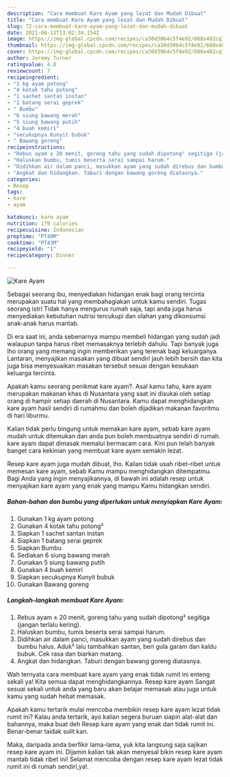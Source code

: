 ```yaml
---
description: "Cara membuat Kare Ayam yang lezat dan Mudah Dibuat"
title: "Cara membuat Kare Ayam yang lezat dan Mudah Dibuat"
slug: 72-cara-membuat-kare-ayam-yang-lezat-dan-mudah-dibuat
date: 2021-06-12T13:02:34.154Z
image: https://img-global.cpcdn.com/recipes/ca30d3064c5f4e92/680x482cq70/kare-ayam-foto-resep-utama.jpg
thumbnail: https://img-global.cpcdn.com/recipes/ca30d3064c5f4e92/680x482cq70/kare-ayam-foto-resep-utama.jpg
cover: https://img-global.cpcdn.com/recipes/ca30d3064c5f4e92/680x482cq70/kare-ayam-foto-resep-utama.jpg
author: Jeremy Turner
ratingvalue: 4.8
reviewcount: 7
recipeingredient:
- "1 kg ayam potong"
- "4 kotak tahu potong"
- "1 sachet santan instan"
- "1 batang serai geprek"
- " Bumbu"
- "6 siung bawang merah"
- "5 siung bawang putih"
- "4 buah kemiri"
- "secukupnya Kunyit bubuk"
- " Bawang goreng"
recipeinstructions:
- "Rebus ayam ± 20 menit, goreng tahu yang sudah dipotong² segitiga (jangan terlalu kering)."
- "Haluskan bumbu, tumis beserta serai sampai harum."
- "Didihkan air dalam panci, masukkan ayam yang sudah direbus dan bumbu halus. Aduk² lalu tambahkan santan, beri gula garam dan kaldu bubuk. Cek rasa dan biarkan matang."
- "Angkat dan hidangkan. Taburi dengan bawang goreng diatasnya."
categories:
- Resep
tags:
- kare
- ayam

katakunci: kare ayam 
nutrition: 179 calories
recipecuisine: Indonesian
preptime: "PT40M"
cooktime: "PT43M"
recipeyield: "1"
recipecategory: Dinner

---
```



![Kare Ayam](https://img-global.cpcdn.com/recipes/ca30d3064c5f4e92/680x482cq70/kare-ayam-foto-resep-utama.jpg)

Sebagai seorang ibu, menyediakan hidangan enak bagi orang tercinta merupakan suatu hal yang membahagiakan untuk kamu sendiri. Tugas seorang istri Tidak hanya mengurus rumah saja, tapi anda juga harus menyediakan kebutuhan nutrisi tercukupi dan olahan yang dikonsumsi anak-anak harus mantab.

Di era  saat ini, anda sebenarnya mampu membeli hidangan yang sudah jadi walaupun tanpa harus ribet memasaknya terlebih dahulu. Tapi banyak juga lho orang yang memang ingin memberikan yang terenak bagi keluarganya. Lantaran, menyajikan masakan yang dibuat sendiri jauh lebih bersih dan kita juga bisa menyesuaikan masakan tersebut sesuai dengan kesukaan keluarga tercinta. 



Apakah kamu seorang penikmat kare ayam?. Asal kamu tahu, kare ayam merupakan makanan khas di Nusantara yang saat ini disukai oleh setiap orang di hampir setiap daerah di Nusantara. Kamu dapat menghidangkan kare ayam hasil sendiri di rumahmu dan boleh dijadikan makanan favoritmu di hari liburmu.

Kalian tidak perlu bingung untuk memakan kare ayam, sebab kare ayam mudah untuk ditemukan dan anda pun boleh membuatnya sendiri di rumah. kare ayam dapat dimasak memalui bermacam cara. Kini pun telah banyak banget cara kekinian yang membuat kare ayam semakin lezat.

Resep kare ayam juga mudah dibuat, lho. Kalian tidak usah ribet-ribet untuk memesan kare ayam, sebab Kamu mampu menghidangkan ditempatmu. Bagi Anda yang ingin menyajikannya, di bawah ini adalah resep untuk menyajikan kare ayam yang enak yang mampu Kamu hidangkan sendiri.

<!--inarticleads1-->

##### Bahan-bahan dan bumbu yang diperlukan untuk menyiapkan Kare Ayam:

1. Gunakan 1 kg ayam potong
1. Gunakan 4 kotak tahu potong²
1. Siapkan 1 sachet santan instan
1. Siapkan 1 batang serai geprek
1. Siapkan  Bumbu
1. Sediakan 6 siung bawang merah
1. Gunakan 5 siung bawang putih
1. Gunakan 4 buah kemiri
1. Siapkan secukupnya Kunyit bubuk
1. Gunakan  Bawang goreng




<!--inarticleads2-->

##### Langkah-langkah membuat Kare Ayam:

1. Rebus ayam ± 20 menit, goreng tahu yang sudah dipotong² segitiga (jangan terlalu kering).
1. Haluskan bumbu, tumis beserta serai sampai harum.
1. Didihkan air dalam panci, masukkan ayam yang sudah direbus dan bumbu halus. Aduk² lalu tambahkan santan, beri gula garam dan kaldu bubuk. Cek rasa dan biarkan matang.
1. Angkat dan hidangkan. Taburi dengan bawang goreng diatasnya.




Wah ternyata cara membuat kare ayam yang enak tidak rumit ini enteng sekali ya! Kita semua dapat menghidangkannya. Resep kare ayam Sangat sesuai sekali untuk anda yang baru akan belajar memasak atau juga untuk kamu yang sudah hebat memasak.

Apakah kamu tertarik mulai mencoba membikin resep kare ayam lezat tidak rumit ini? Kalau anda tertarik, ayo kalian segera buruan siapin alat-alat dan bahannya, maka buat deh Resep kare ayam yang enak dan tidak rumit ini. Benar-benar taidak sulit kan. 

Maka, daripada anda berfikir lama-lama, yuk kita langsung saja sajikan resep kare ayam ini. Dijamin kalian tak akan menyesal bikin resep kare ayam mantab tidak ribet ini! Selamat mencoba dengan resep kare ayam lezat tidak rumit ini di rumah sendiri,ya!.

